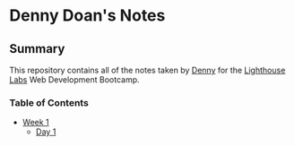 # Denny Doan's Notes
## Summary 

This repository contains all of the notes taken by [Denny](https://github.com/ireckless03) for the [Lighthouse Labs](https://www.lighthouselabs.ca/) Web Development Bootcamp.

### Table of Contents
* [Week 1](/Week_1)
  * [Day 1](/Week_1/Day_1)
